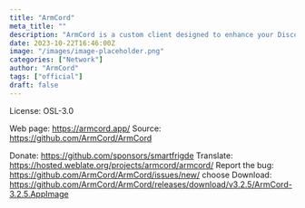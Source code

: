 ```yaml
---
title: "ArmCord"
meta_title: ""
description: "ArmCord is a custom client designed to enhance your Discord experience while keeping everything lightweight"
date: 2023-10-22T16:46:00Z
image: "/images/image-placeholder.png"
categories: ["Network"]
author: "ArmCord"
tags: ["official"]
draft: false
---
```


License: OSL-3.0

Web page: https://armcord.app/
Source: https://github.com/ArmCord/ArmCord

Donate: https://github.com/sponsors/smartfrigde
Translate: https://hosted.weblate.org/projects/armcord/armcord/
Report the bug: https://github.com/ArmCord/ArmCord/issues/new/  choose
Download: https://github.com/ArmCord/ArmCord/releases/download/v3.2.5/ArmCord-3.2.5.AppImage
